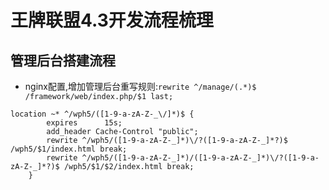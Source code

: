 # 王牌联盟4.3开发流程梳理
## 管理后台搭建流程
- nginx配置,增加管理后台重写规则:`rewrite ^/manage/(.*)$ /framework/web/index.php/$1 last;`

```
location ~* ^/wph5/([1-9-a-zA-Z-_\/]*)$ {
        expires      15s;
        add_header Cache-Control "public";
        rewrite ^/wph5/([1-9-a-zA-Z-_]*)\/?([1-9-a-zA-Z-_]*?)$ /wph5/$1/index.html break;
        rewrite ^/wph5/([1-9-a-zA-Z-_]*)/([1-9-a-zA-Z-_]*)\/?([1-9-a-zA-Z-_]*?)$ /wph5/$1/$2/index.html break;
    }
```